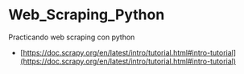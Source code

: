 # Web_Scraping_Python
Practicando web scraping con python

- [https://doc.scrapy.org/en/latest/intro/tutorial.html#intro-tutorial](https://doc.scrapy.org/en/latest/intro/tutorial.html#intro-tutorial)
